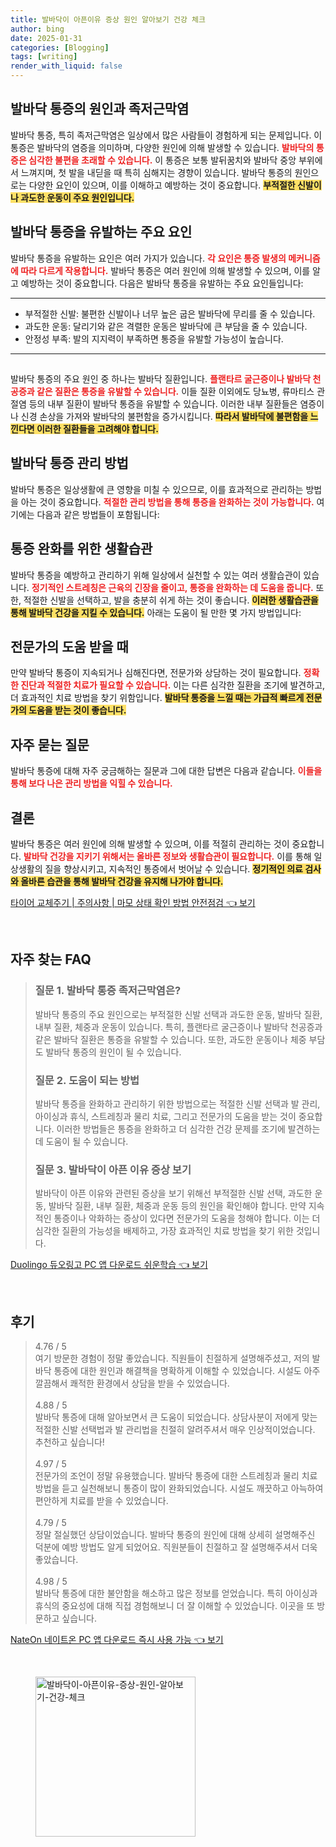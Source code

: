 ```yaml
---
title: 발바닥이 아픈이유 증상 원인 알아보기 건강 체크
author: bing
date: 2025-01-31
categories: [Blogging]
tags: [writing]
render_with_liquid: false
---
```



<h2 id='발바닥 통증의 원인과 족저근막염'>발바닥 통증의 원인과 족저근막염</h2>

<p>발바닥 통증, 특히 족저근막염은 일상에서 많은 사람들이 경험하게 되는 문제입니다. 이 통증은 발바닥의 염증을 의미하며, 다양한 원인에 의해 발생할 수 있습니다. <b><span style="color: #ee2323;">발바닥의 통증은 심각한 불편을 초래할 수 있습니다.</span></b> 이 통증은 보통 발뒤꿈치와 발바닥 중앙 부위에서 느껴지며, 첫 발을 내딛을 때 특히 심해지는 경향이 있습니다. 발바닥 통증의 원인으로는 다양한 요인이 있으며, 이를 이해하고 예방하는 것이 중요합니다. <b><span style="background-color: #ffe066;">부적절한 신발이나 과도한 운동이 주요 원인입니다.</span></b></p>

<h2 id='발바닥 통증을 유발하는 주요 요인'>발바닥 통증을 유발하는 주요 요인</h2>

<p>발바닥 통증을 유발하는 요인은 여러 가지가 있습니다. <b><span style="color: #ee2323;">각 요인은 통증 발생의 메커니즘에 따라 다르게 작용합니다.</span></b> 발바닥 통증은 여러 원인에 의해 발생할 수 있으며, 이를 알고 예방하는 것이 중요합니다. 다음은 발바닥 통증을 유발하는 주요 요인들입니다:</p>

<hr />

<ul>
    <li>부적절한 신발: 불편한 신발이나 너무 높은 굽은 발바닥에 무리를 줄 수 있습니다.</li>
    <li>과도한 운동: 달리기와 같은 격렬한 운동은 발바닥에 큰 부담을 줄 수 있습니다.</li>
    <li>안정성 부족: 발의 지지력이 부족하면 통증을 유발할 가능성이 높습니다.</li>
</ul>

<hr />

<h2 id='발바닥 질환과 내부 질환'></h2>

<p>발바닥 통증의 주요 원인 중 하나는 발바닥 질환입니다. <b><span style="color: #ee2323;">플랜타르 굴근증이나 발바닥 천공증과 같은 질환은 통증을 유발할 수 있습니다.</span></b> 이들 질환 이외에도 당뇨병, 류마티스 관절염 등의 내부 질환이 발바닥 통증을 유발할 수 있습니다. 이러한 내부 질환들은 염증이나 신경 손상을 가져와 발바닥의 불편함을 증가시킵니다. <b><span style="background-color: #ffe066;">따라서 발바닥에 불편함을 느낀다면 이러한 질환들을 고려해야 합니다.</span></b></p>

<h2 id='발바닥 통증 관리 방법'>발바닥 통증 관리 방법</h2>

<p>발바닥 통증은 일상생활에 큰 영향을 미칠 수 있으므로, 이를 효과적으로 관리하는 방법을 아는 것이 중요합니다. <b><span style="color: #ee2323;">적절한 관리 방법을 통해 통증을 완화하는 것이 가능합니다.</span></b> 여기에는 다음과 같은 방법들이 포함됩니다:</p>

<h2 id='통증 완화를 위한 생활습관'>통증 완화를 위한 생활습관</h2>

<p>발바닥 통증을 예방하고 관리하기 위해 일상에서 실천할 수 있는 여러 생활습관이 있습니다. <b><span style="color: #ee2323;">정기적인 스트레칭은 근육의 긴장을 줄이고, 통증을 완화하는 데 도움을 줍니다.</span></b> 또한, 적절한 신발을 선택하고, 발을 충분히 쉬게 하는 것이 좋습니다. <b><span style="background-color: #ffe066;">이러한 생활습관을 통해 발바닥 건강을 지킬 수 있습니다.</span></b> 아래는 도움이 될 만한 몇 가지 방법입니다:</p>

<h2 id='전문가의 도움 받을 때'>전문가의 도움 받을 때</h2>

<p>만약 발바닥 통증이 지속되거나 심해진다면, 전문가와 상담하는 것이 필요합니다. <b><span style="color: #ee2323;">정확한 진단과 적절한 치료가 필요할 수 있습니다.</span></b> 이는 다른 심각한 질환을 조기에 발견하고, 더 효과적인 치료 방법을 찾기 위함입니다. <b><span style="background-color: #ffe066;">발바닥 통증을 느낄 때는 가급적 빠르게 전문가의 도움을 받는 것이 좋습니다.</span></b></p>

<h2 id='자주 묻는 질문'>자주 묻는 질문</h2>

<p>발바닥 통증에 대해 자주 궁금해하는 질문과 그에 대한 답변은 다음과 같습니다. <b><span style="color: #ee2323;">이들을 통해 보다 나은 관리 방법을 익힐 수 있습니다.</span></b></p>

<h2 id='결론'>결론</h2>

<p>발바닥 통증은 여러 원인에 의해 발생할 수 있으며, 이를 적절히 관리하는 것이 중요합니다. <b><span style="color: #ee2323;">발바닥 건강을 지키기 위해서는 올바른 정보와 생활습관이 필요합니다.</span></b> 이를 통해 일상생활의 질을 향상시키고, 지속적인 통증에서 벗어날 수 있습니다. <b><span style="background-color: #ffe066;">정기적인 의료 검사와 올바른 습관을 통해 발바닥 건강을 유지해 나가야 합니다.</span></b></p>


<p><a class="click-button" title="타이어 교체주기 | 주의사항 | 마모 상태 확인 방법 안전점검" href="https://purplelist.github.io/posts/%ED%83%80%EC%9D%B4%EC%96%B4-%EA%B5%90%EC%B2%B4%EC%A3%BC%EA%B8%B0-%EC%A3%BC%EC%9D%98%EC%82%AC%ED%95%AD-%EB%A7%88%EB%AA%A8-%EC%83%81%ED%83%9C-%ED%99%95%EC%9D%B8-%EB%B0%A9%EB%B2%95-%EC%95%88%EC%A0%84%EC%A0%90%EA%B2%80/" rel="dofollow">타이어 교체주기 | 주의사항 | 마모 상태 확인 방법 안전점검 👈 보기</a></p><br>
<h2 id='자주_찾는_FAQ'>자주 찾는 FAQ</h2>
<div itemscope="" itemtype="https://schema.org/FAQPage"> 
<blockquote> 
<div itemscope="" itemprop="mainEntity" itemtype="https://schema.org/Question"> 
<h3 itemprop="name">질문 1. 발바닥 통증 족저근막염은?</h3> 
<div itemscope="" itemprop="acceptedAnswer" itemtype="https://schema.org/Answer"> 
<span itemprop="text"> 
<p>발바닥 통증의 주요 원인으로는 부적절한 신발 선택과 과도한 운동, 발바닥 질환, 내부 질환, 체중과 운동이 있습니다. 특히, 플랜타르 굴근증이나 발바닥 천공증과 같은 발바닥 질환은 통증을 유발할 수 있습니다. 또한, 과도한 운동이나 체중 부담도 발바닥 통증의 원인이 될 수 있습니다.</p> 
</span> 
</div> 
</div> 

<div itemscope="" itemprop="mainEntity" itemtype="https://schema.org/Question"> 
<h3 itemprop="name">질문 2. 도움이 되는 방법</h3> 
<div itemscope="" itemprop="acceptedAnswer" itemtype="https://schema.org/Answer"> 
<span itemprop="text"> 
<p>발바닥 통증을 완화하고 관리하기 위한 방법으로는 적절한 신발 선택과 발 관리, 아이싱과 휴식, 스트레칭과 물리 치료, 그리고 전문가의 도움을 받는 것이 중요합니다. 이러한 방법들은 통증을 완화하고 더 심각한 건강 문제를 조기에 발견하는 데 도움이 될 수 있습니다.</p> 
</span> 
</div> 
</div> 

<div itemscope="" itemprop="mainEntity" itemtype="https://schema.org/Question"> 
<h3 itemprop="name">질문 3. 발바닥이 아픈 이유 증상 보기</h3> 
<div itemscope="" itemprop="acceptedAnswer" itemtype="https://schema.org/Answer"> 
<span itemprop="text"> 
<p>발바닥이 아픈 이유와 관련된 증상을 보기 위해선 부적절한 신발 선택, 과도한 운동, 발바닥 질환, 내부 질환, 체중과 운동 등의 원인을 확인해야 합니다. 만약 지속적인 통증이나 악화하는 증상이 있다면 전문가의 도움을 청해야 합니다. 이는 더 심각한 질환의 가능성을 배제하고, 가장 효과적인 치료 방법을 찾기 위한 것입니다.</p> 
</span> 
</div> 
</div> 

</blockquote> 
</div>
<p><a class="click-button" title="Duolingo 듀오링고 PC 앱 다운로드 쉬운학습" href="https://purplelist.github.io/posts/Duolingo-%EB%93%80%EC%98%A4%EB%A7%81%EA%B3%A0-PC-%EC%95%B1-%EB%8B%A4%EC%9A%B4%EB%A1%9C%EB%93%9C-%EC%89%AC%EC%9A%B4%ED%95%99%EC%8A%B5/" rel="dofollow">Duolingo 듀오링고 PC 앱 다운로드 쉬운학습 👈 보기</a></p><br>
<h2 id='후기'>후기</h2>
<div itemscope itemtype="https://schema.org/Product">
  <blockquote>
  <div itemprop="review" itemscope itemtype="https://schema.org/Review">
      <div itemprop="reviewRating" itemscope itemtype="https://schema.org/Rating"> <span itemprop="ratingValue">4.76</span> / <span itemprop="bestRating">5</span> </div>
      <span itemprop="reviewBody">여기 방문한 경험이 정말 좋았습니다. 직원들이 친절하게 설명해주셨고, 저의 발바닥 통증에 대한 원인과 해결책을 명확하게 이해할 수 있었습니다. 시설도 아주 깔끔해서 쾌적한 환경에서 상담을 받을 수 있었습니다.</span>
  </div>
  <br>
  <div itemprop="review" itemscope itemtype="https://schema.org/Review">
      <div itemprop="reviewRating" itemscope itemtype="https://schema.org/Rating"> <span itemprop="ratingValue">4.88</span> / <span itemprop="bestRating">5</span> </div>
      <span itemprop="reviewBody">발바닥 통증에 대해 알아보면서 큰 도움이 되었습니다. 상담사분이 저에게 맞는 적절한 신발 선택법과 발 관리법을 친절히 알려주셔서 매우 인상적이었습니다. 추천하고 싶습니다!</span>
  </div>
  <br>
  <div itemprop="review" itemscope itemtype="https://schema.org/Review">
      <div itemprop="reviewRating" itemscope itemtype="https://schema.org/Rating"> <span itemprop="ratingValue">4.97</span> / <span itemprop="bestRating">5</span> </div>
      <span itemprop="reviewBody">전문가의 조언이 정말 유용했습니다. 발바닥 통증에 대한 스트레칭과 물리 치료 방법을 듣고 실천해보니 통증이 많이 완화되었습니다. 시설도 깨끗하고 아늑하여 편안하게 치료를 받을 수 있었습니다.</span>
  </div>
  <br>
  <div itemprop="review" itemscope itemtype="https://schema.org/Review">
      <div itemprop="reviewRating" itemscope itemtype="https://schema.org/Rating"> <span itemprop="ratingValue">4.79</span> / <span itemprop="bestRating">5</span> </div>
      <span itemprop="reviewBody">정말 절실했던 상담이었습니다. 발바닥 통증의 원인에 대해 상세히 설명해주신 덕분에 예방 방법도 알게 되었어요. 직원분들이 친절하고 잘 설명해주셔서 더욱 좋았습니다.</span>
  </div>
  <br>
  <div itemprop="review" itemscope itemtype="https://schema.org/Review">
      <div itemprop="reviewRating" itemscope itemtype="https://schema.org/Rating"> <span itemprop="ratingValue">4.98</span> / <span itemprop="bestRating">5</span> </div>
      <span itemprop="reviewBody">발바닥 통증에 대한 불안함을 해소하고 많은 정보를 얻었습니다. 특히 아이싱과 휴식의 중요성에 대해 직접 경험해보니 더 잘 이해할 수 있었습니다. 이곳을 또 방문하고 싶습니다.</span>
  </div>
  </blockquote>
</div>
<p><a class="click-button" title="NateOn 네이트온 PC 앱 다운로드 즉시 사용 가능" href="https://purplelist.github.io/posts/NateOn-%EB%84%A4%EC%9D%B4%ED%8A%B8%EC%98%A8-PC-%EC%95%B1-%EB%8B%A4%EC%9A%B4%EB%A1%9C%EB%93%9C-%EC%A6%89%EC%8B%9C-%EC%82%AC%EC%9A%A9-%EA%B0%80%EB%8A%A5/" rel="dofollow">NateOn 네이트온 PC 앱 다운로드 즉시 사용 가능 👈 보기</a></p><br>
<figure class="image"><img src="https://purplelist.github.io/assets/img/thumbnail/발바닥이-아픈이유-증상-원인-알아보기-건강-체크.webp" alt="발바닥이-아픈이유-증상-원인-알아보기-건강-체크" width="256" height="256"></figure>